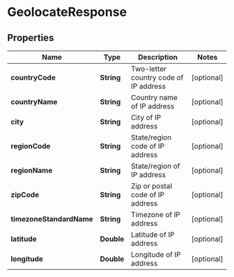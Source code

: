 
# GeolocateResponse

## Properties
Name | Type | Description | Notes
------------ | ------------- | ------------- | -------------
**countryCode** | **String** | Two-letter country code of IP address |  [optional]
**countryName** | **String** | Country name of IP address |  [optional]
**city** | **String** | City of IP address |  [optional]
**regionCode** | **String** | State/region code of IP address |  [optional]
**regionName** | **String** | State/region of IP address |  [optional]
**zipCode** | **String** | Zip or postal code of IP address |  [optional]
**timezoneStandardName** | **String** | Timezone of IP address |  [optional]
**latitude** | **Double** | Latitude of IP address |  [optional]
**longitude** | **Double** | Longitude of IP address |  [optional]



